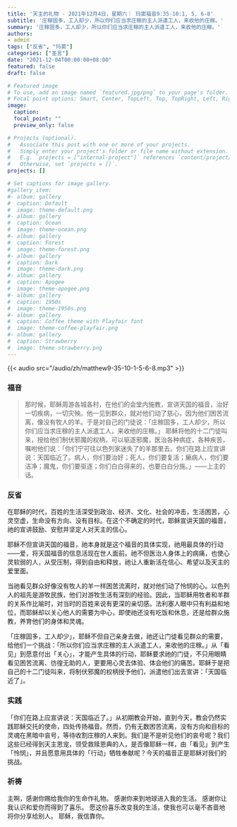 ```yaml
---
title: '天主的礼物 - 2021年12月4日，星期六｜ 玛窦福音9:35-10:1, 5, 6-8'
subtitle: '庄稼固多，工人却少，所以你们应当求庄稼的主人派遣工人，来收他的庄稼。'
summary: '庄稼固多，工人却少，所以你们应当求庄稼的主人派遣工人，来收他的庄稼。'
authors:
- admin
tags: ["反省", "玛窦"]
categories: ["圣言"]
date: "2021-12-04T00:00:00+08:00"
featured: false
draft: false

# Featured image
# To use, add an image named `featured.jpg/png` to your page's folder.
# Focal point options: Smart, Center, TopLeft, Top, TopRight, Left, Right, BottomLeft, Bottom, BottomRight
image:
  caption:
  focal_point: ""
  preview_only: false

# Projects (optional).
#   Associate this post with one or more of your projects.
#   Simply enter your project's folder or file name without extension.
#   E.g. `projects = ["internal-project"]` references `content/project/deep-learning/index.md`.
#   Otherwise, set `projects = []`.
projects: []

# Set captions for image gallery.
#gallery_item:
#- album: gallery
#  caption: Default
#  image: theme-default.png
#- album: gallery
#  caption: Ocean
#  image: theme-ocean.png
#- album: gallery
#  caption: Forest
#  image: theme-forest.png
#- album: gallery
#  caption: Dark
#  image: theme-dark.png
#- album: gallery
#  caption: Apogee
#  image: theme-apogee.png
#- album: gallery
#  caption: 1950s
#  image: theme-1950s.png
#- album: gallery
#  caption: Coffee theme with Playfair font
#  image: theme-coffee-playfair.png
#- album: gallery
#  caption: Strawberry
#  image: theme-strawberry.png
---
```


{{< audio src="/audio/zh/matthew9-35-10-1-5-6-8.mp3" >}}

### 福音
> 那时候，耶稣周游各城各村，在他们的会堂内施教，宣讲天国的福音，治好一切疾病，一切灾殃。他一见到群众，就对他们动了慈心，因为他们困苦流离，像没有牧人的羊。于是对自己的门徒说：「庄稼固多，工人却少，所以你们应当求庄稼的主人派遣工人，来收他的庄稼。」
耶稣将他的十二门徒叫来，授给他们制伏邪魔的权柄，可以驱逐邪魔，医治各种病症，各种疾苦，嘱咐他们说：「你们宁可往以色列家迷失了的羊那里去。你们在路上应宣讲说：天国临近了。病人，你们要治好；死人，你们要复活；癞病人，你们要洁净；魔鬼，你们要驱逐；你们白白得来的，也要白白分施。」——上主的话。

### 反省
在耶稣的时代，百姓的生活深受到政治、经济、文化、社会的冲击，生活困苦，心灵空虚，生命没有方向、没有目标。在这个不确定的时代，耶稣宣讲天国的福音，祂的宣讲鼓励、安慰并坚定人对天主的信心。

耶稣不但宣讲天国的福音，祂本身就是这个福音的具体实现，祂用最具体的行动——爱，将天国福音的信息活现在世人面前。祂不但医治人身体上的病痛，也使心灵软弱的人，从受压制，得到自由和释放，祂让人重新活在信心、希望以及天主的爱里面。

当祂看见群众好像没有牧人的羊一样困苦流离时，就对他们动了怜悯的心。以色列人的祖先是游牧民族，他们对游牧生活有深刻的经验。因此，当耶稣用牧者和羊群的关系作比喻时，对当时的百姓来说有更深的亲切感。法利塞人眼中只有利益和地位，而耶稣却以关心他人的需要为中心，即使祂还没有吃饭和休息，还是给群众施教，养育他们的身体和灵魂。

「庄稼固多，工人却少」，耶稣不但自己亲身去做，祂还让门徒看见群众的需要，给他们一个挑战：「所以你们应当求庄稼的主人派遣工人，来收他的庄稼。」从「看见」到愿意付出「关心」，才能产生具体的行动，耶稣要求祂的门徒，不只用眼睛看见困苦流离、彷徨无助的人，更要用心灵去体验、体会他们的痛苦。耶稣于是把自己的十二门徒叫来，将制伏邪魔的权柄授予他们，派遣他们出去宣讲：「天国临近了」。

### 实践
「你们在路上应宣讲说：天国临近了。」从初期教会开始，直到今天，教会仍然实践耶稣交托的使命，四处传扬福音。然而，仍有无数困苦流离，没有方向和目标的灵魂在黑暗中哀号，等待收割庄稼的人来到。我们是不是听见他们的哀号呢？我们这些已经得到天主恩宠，领受救赎恩典的人，是否像耶稣一样，由「看见」到产生「怜悯」，并且愿意用具体的「行动」牺牲奉献呢？今天的福音正是耶稣对我们的挑战。

### 祈祷
主啊，感谢你赐给我你的生命作礼物。 感谢你来到地球进入我的生活。 感谢你让我认识和爱你而得到了喜乐。 愿这份喜乐改变我的生活，使我也可以毫不吝啬地将你分享给别人。 耶稣，我信靠你。
